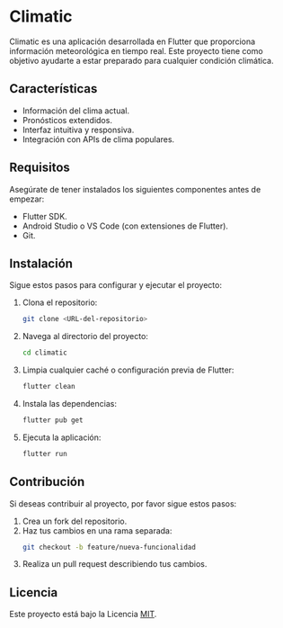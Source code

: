 # Climatic

Climatic es una aplicación desarrollada en Flutter que proporciona información meteorológica en tiempo real. Este proyecto tiene como objetivo ayudarte a estar preparado para cualquier condición climática.

## Características
- Información del clima actual.
- Pronósticos extendidos.
- Interfaz intuitiva y responsiva.
- Integración con APIs de clima populares.

## Requisitos
Asegúrate de tener instalados los siguientes componentes antes de empezar:
- Flutter SDK.
- Android Studio o VS Code (con extensiones de Flutter).
- Git.

## Instalación

Sigue estos pasos para configurar y ejecutar el proyecto:

1. Clona el repositorio:
   ```bash
   git clone <URL-del-repositorio>
   ```

2. Navega al directorio del proyecto:
   ```bash
   cd climatic
   ```

3. Limpia cualquier caché o configuración previa de Flutter:
   ```bash
   flutter clean
   ```

4. Instala las dependencias:
   ```bash
   flutter pub get
   ```

5. Ejecuta la aplicación:
   ```bash
   flutter run
   ```

## Contribución

Si deseas contribuir al proyecto, por favor sigue estos pasos:
1. Crea un fork del repositorio.
2. Haz tus cambios en una rama separada:
   ```bash
   git checkout -b feature/nueva-funcionalidad
   ```
3. Realiza un pull request describiendo tus cambios.

## Licencia
Este proyecto está bajo la Licencia [MIT](https://opensource.org/licenses/MIT).
